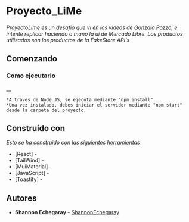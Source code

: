 # Proyecto_LiMe

_ProyectoLime es un desafio que vi en los videos de Gonzalo Pozzo, e intente replicar haciendo a mano la ui de Mercado Libre. Los productos utilizados son los productos de la FakeStore API's_

## Comenzando 

### Como ejecutarlo 

__

```
*A traves de Node JS, se ejecuta mediante "npm install".
*Una vez instalado, debes iniciar el servidor mediante "npm start" desde la carpeta del proyecto.
```

## Construido con 

_Esto se ha construido con las siguientes herramientas_

* [React] - 
* [TailWind] -
* [MuiMaterial] -
* [JavaScript] -
* [Toastify] -

## Autores 

* **Shannon Echegaray** - [ShannonEchegaray](https://github.com/ShannonEchegaray) 
